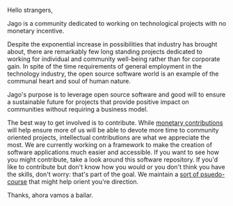 Hello strangers,

Jago is a community dedicated to working on technological projects with no monetary incentive.

Despite the exponential increase in possibilities that industry has brought about, there are remarkably few long standing projects dedicated to working for individual and community well-being rather than for corporate gain. In spite of the time requirements of general employment in the technology industry, the open source software world is an example of the communal heart and soul of human nature.

Jago's purpose is to leverage open source software and good will to ensure a sustainable future for projects that provide positive impact on communities without requiring a business model.

The best way to get involved is to contribute. While [monetary contributions](https://opencollective.com/jago-community) will help ensure more of us will be able to devote more time to community oriented projects, intellectual contributions are what we appreciate the most. We are currently working on a framework to make the creation of software applications much easier and accessible. If you want to see how you might contribute, take a look around this software repository. If you'd like to contribute but don't know how you would or you don't think you have the skills, don't worry: that's part of the goal. We maintain a [sort of psuedo-course](./course.md) that might help orient you're direction.

Thanks, ahora vamos a bailar.
